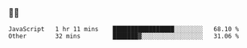 ### 👨‍💻

<!--START_SECTION:waka-->

```text
JavaScript   1 hr 11 mins    █████████████████░░░░░░░░   68.10 %
Other        32 mins         ███████▓░░░░░░░░░░░░░░░░░   31.06 %
```

<!--END_SECTION:waka-->

